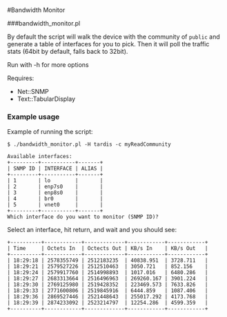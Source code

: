 #Bandwidth Monitor

###bandwidth_monitor.pl

By default the script will walk the device with the community of
`public` and generate a table of interfaces for you to pick. Then it
will poll the traffic stats (64bit by default, falls back to 32bit).

Run with -h for more options

Requires:
* Net::SNMP
* Text::TabularDisplay


### Example usage

Example of running the script:

	$ ./bandwidth_monitor.pl -H tardis -c myReadCommunity

	Available interfaces:
	+---------+-----------+-------+
	| SNMP ID | INTERFACE | ALIAS |
	+---------+-----------+-------+
	| 1       | lo        |       |
	| 2       | enp7s0    |       |
	| 3       | enp8s0    |       |
	| 4       | br0       |       |
	| 5       | vnet0     |       |
	+---------+-----------+-------+
	Which interface do you want to monitor (SNMP ID)?

Select an interface, hit return, and wait and you should see:

	+----------+------------+-------------+------------+------------+
	| Time     | Octets In  | Octects Out | KB/s In    | KB/s Out   |
	+----------+------------+-------------+------------+------------+
	| 18:29:18 | 2578355749 | 2512183235  | 40838.951  | 3728.711   |
	| 18:29:21 | 2579527226 | 2512510463  | 3050.721   | 852.156    |
	| 18:29:24 | 2579917760 | 2514998893  | 1017.016   | 6480.286   |
	| 18:29:27 | 2683313664 | 2516496963  | 269260.167 | 3901.224   |
	| 18:29:30 | 2769125980 | 2519428352  | 223469.573 | 7633.826   |
	| 18:29:33 | 2771600806 | 2519845916  | 6444.859   | 1087.406   |
	| 18:29:36 | 2869527446 | 2521448643  | 255017.292 | 4173.768   |
	| 18:29:39 | 2874233092 | 2523214797  | 12254.286  | 4599.359   |
	+----------+------------+-------------+------------+------------+
	
